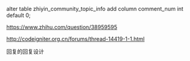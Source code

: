 alter table zhiyin_community_topic_info add column comment_num int default 0;





https://www.zhihu.com/question/38959595


http://codeigniter.org.cn/forums/thread-14419-1-1.html

回复的回复设计